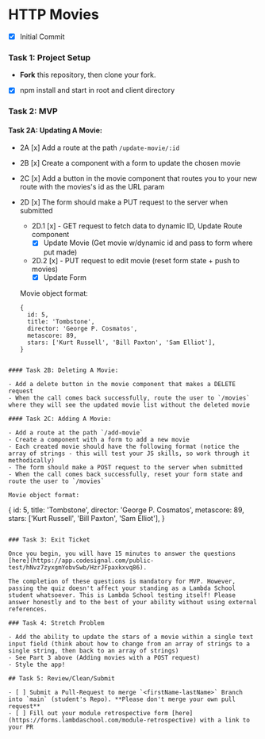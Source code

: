 # HTTP Movies

  - [x] Initial Commit

### Task 1: Project Setup

  - **Fork** this repository, then clone your fork.
  -  [x] npm install and start in root and client directory

### Task 2: MVP

  #### Task 2A: Updating A Movie:

  - 2A [x] Add a route at the path `/update-movie/:id`
  - 2B [x] Create a component with a form to update the chosen movie
  - 2C [x] Add a button in the movie component that routes you to your new route with the movies's id as the URL param
  - 2D [x] The form should make a PUT request to the server when submitted
    - 2D.1 [x] - GET request to fetch data to dynamic ID, Update Route component
      - [x] Update Movie (Get movie w/dynamic id and pass to form where put made)
    - 2D.2 [x] - PUT request to edit movie (reset form state + push to movies) 
      - [x] Update Form 

    Movie object format:

    ```
    {
      id: 5,
      title: 'Tombstone',
      director: 'George P. Cosmatos',
      metascore: 89,
      stars: ['Kurt Russell', 'Bill Paxton', 'Sam Elliot'],
    }
  ```

  #### Task 2B: Deleting A Movie:

  - Add a delete button in the movie component that makes a DELETE request
  - When the call comes back successfully, route the user to `/movies` where they will see the updated movie list without the deleted movie

  #### Task 2C: Adding A Movie:

  - Add a route at the path `/add-movie`
  - Create a component with a form to add a new movie
  - Each created movie should have the following format (notice the array of strings - this will test your JS skills, so work through it methodically)
  - The form should make a POST request to the server when submitted
  - When the call comes back successfully, reset your form state and route the user to `/movies`

  Movie object format:

  ```
  {
    id: 5,
    title: 'Tombstone',
    director: 'George P. Cosmatos',
    metascore: 89,
    stars: ['Kurt Russell', 'Bill Paxton', 'Sam Elliot'],
  }
  ```

### Task 3: Exit Ticket

  Once you begin, you will have 15 minutes to answer the questions [here](https://app.codesignal.com/public-test/hNvz7zyxgmYobvSwb/HzrJFpaxkxvq86).

  The completion of these questions is mandatory for MVP. However, passing the quiz doesn't affect your standing as a Lambda School student whatsoever. This is Lambda School testing itself! Please answer honestly and to the best of your ability without using external references.

### Task 4: Stretch Problem

  - Add the ability to update the stars of a movie within a single text input field (think about how to change from an array of strings to a single string, then back to an array of strings)
  - See Part 3 above (Adding movies with a POST request)
  - Style the app!

## Task 5: Review/Clean/Submit

  - [ ] Submit a Pull-Request to merge `<firstName-lastName>` Branch into `main` (student's Repo). **Please don't merge your own pull request**
  - [ ] Fill out your module retrospective form [here](https://forms.lambdaschool.com/module-retrospective) with a link to your PR

